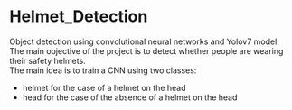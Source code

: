 # Helmet_Detection
Object detection using convolutional neural networks and Yolov7 model. The main objective of the project is to detect whether people are wearing their safety helmets.<br>
The main idea is to train a CNN using two classes: <br>
- helmet for the case of a helmet on the head
- head for the case of the absence of a helmet on the head

